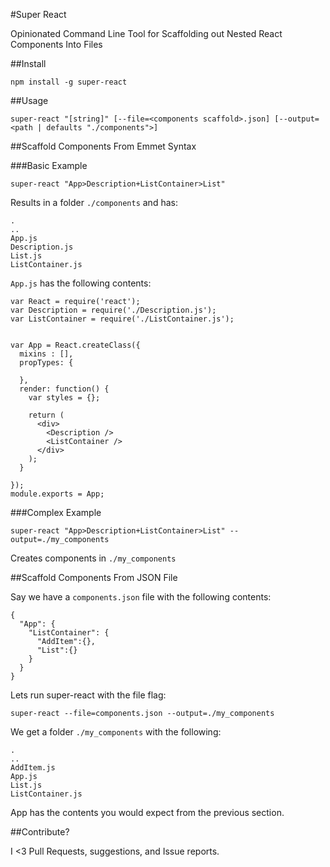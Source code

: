 #Super React

Opinionated Command Line Tool for Scaffolding out Nested React Components Into Files

##Install

```
npm install -g super-react
```

##Usage

```
super-react "[string]" [--file=<components scaffold>.json] [--output=<path | defaults "./components">]
```

##Scaffold Components From Emmet Syntax


###Basic Example

```
super-react "App>Description+ListContainer>List"
```

Results in a folder ```./components``` and has:

```
.
..
App.js
Description.js
List.js
ListContainer.js
```

```App.js``` has the following contents:

```
var React = require('react');
var Description = require('./Description.js');
var ListContainer = require('./ListContainer.js');


var App = React.createClass({
  mixins : [],
  propTypes: {

  },
  render: function() {
    var styles = {};

    return (
      <div>
        <Description />
        <ListContainer />
      </div>
    );
  }

});
module.exports = App;
```

###Complex Example

```
super-react "App>Description+ListContainer>List" --output=./my_components
```
Creates components in ```./my_components```

##Scaffold Components From JSON File

Say we have a ```components.json``` file with the following contents:

```
{
  "App": {
    "ListContainer": {
      "AddItem":{},
      "List":{}
    }
  }
}
```

Lets run super-react with the file flag:

```
super-react --file=components.json --output=./my_components
```

We get a folder ```./my_components``` with the following:

```
.
..
AddItem.js
App.js
List.js
ListContainer.js
```

App has the contents you would expect from the previous section.

##Contribute?

I <3 Pull Requests, suggestions, and Issue reports.



